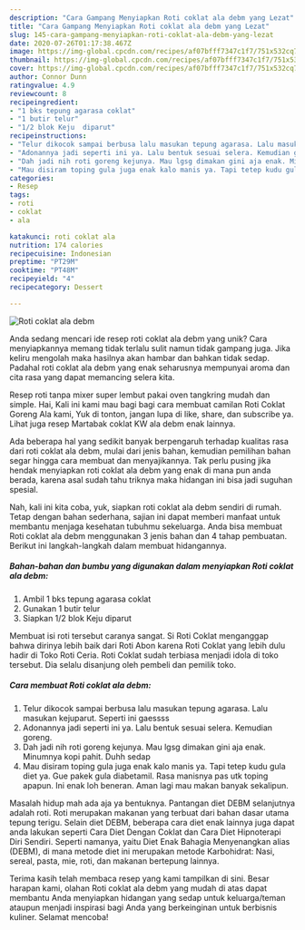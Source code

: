```yaml
---
description: "Cara Gampang Menyiapkan Roti coklat ala debm yang Lezat"
title: "Cara Gampang Menyiapkan Roti coklat ala debm yang Lezat"
slug: 145-cara-gampang-menyiapkan-roti-coklat-ala-debm-yang-lezat
date: 2020-07-26T01:17:38.467Z
image: https://img-global.cpcdn.com/recipes/af07bfff7347c1f7/751x532cq70/roti-coklat-ala-debm-foto-resep-utama.jpg
thumbnail: https://img-global.cpcdn.com/recipes/af07bfff7347c1f7/751x532cq70/roti-coklat-ala-debm-foto-resep-utama.jpg
cover: https://img-global.cpcdn.com/recipes/af07bfff7347c1f7/751x532cq70/roti-coklat-ala-debm-foto-resep-utama.jpg
author: Connor Dunn
ratingvalue: 4.9
reviewcount: 8
recipeingredient:
- "1 bks tepung agarasa coklat"
- "1 butir telur"
- "1/2 blok Keju  diparut"
recipeinstructions:
- "Telur dikocok sampai berbusa lalu masukan tepung agarasa. Lalu masukan kejuparut. Seperti ini gaessss"
- "Adonannya jadi seperti ini ya. Lalu bentuk sesuai selera. Kemudian goreng."
- "Dah jadi nih roti goreng kejunya. Mau lgsg dimakan gini aja enak. Minumnya kopi pahit. Duhh sedap"
- "Mau disiram toping gula juga enak kalo manis ya. Tapi tetep kudu gula diet ya. Gue pakek gula diabetamil. Rasa manisnya pas utk toping apapun. Ini enak loh beneran. Aman lagi mau makan banyak sekalipun."
categories:
- Resep
tags:
- roti
- coklat
- ala

katakunci: roti coklat ala 
nutrition: 174 calories
recipecuisine: Indonesian
preptime: "PT29M"
cooktime: "PT48M"
recipeyield: "4"
recipecategory: Dessert

---
```



![Roti coklat ala debm](https://img-global.cpcdn.com/recipes/af07bfff7347c1f7/751x532cq70/roti-coklat-ala-debm-foto-resep-utama.jpg)

Anda sedang mencari ide resep roti coklat ala debm yang unik? Cara menyiapkannya memang tidak terlalu sulit namun tidak gampang juga. Jika keliru mengolah maka hasilnya akan hambar dan bahkan tidak sedap. Padahal roti coklat ala debm yang enak seharusnya mempunyai aroma dan cita rasa yang dapat memancing selera kita.

Resep roti tanpa mixer super lembut pakai oven tangkring mudah dan simple. Hai, Kali ini kami mau bagi bagi cara membuat camilan Roti Coklat Goreng Ala kami, Yuk di tonton, jangan lupa di like, share, dan subscribe ya. Lihat juga resep Martabak coklat KW ala debm enak lainnya.

Ada beberapa hal yang sedikit banyak berpengaruh terhadap kualitas rasa dari roti coklat ala debm, mulai dari jenis bahan, kemudian pemilihan bahan segar hingga cara membuat dan menyajikannya. Tak perlu pusing jika hendak menyiapkan roti coklat ala debm yang enak di mana pun anda berada, karena asal sudah tahu triknya maka hidangan ini bisa jadi suguhan spesial.


Nah, kali ini kita coba, yuk, siapkan roti coklat ala debm sendiri di rumah. Tetap dengan bahan sederhana, sajian ini dapat memberi manfaat untuk membantu menjaga kesehatan tubuhmu sekeluarga. Anda bisa membuat Roti coklat ala debm menggunakan 3 jenis bahan dan 4 tahap pembuatan. Berikut ini langkah-langkah dalam membuat hidangannya.

<!--inarticleads1-->

##### Bahan-bahan dan bumbu yang digunakan dalam menyiapkan Roti coklat ala debm:

1. Ambil 1 bks tepung agarasa coklat
1. Gunakan 1 butir telur
1. Siapkan 1/2 blok Keju  diparut


Membuat isi roti tersebut caranya sangat. Si Roti Coklat menganggap bahwa dirinya lebih baik dari Roti Abon karena Roti Coklat yang lebih dulu hadir di Toko Roti Ceria. Roti Coklat sudah terbiasa menjadi idola di toko tersebut. Dia selalu disanjung oleh pembeli dan pemilik toko. 

<!--inarticleads2-->

##### Cara membuat Roti coklat ala debm:

1. Telur dikocok sampai berbusa lalu masukan tepung agarasa. Lalu masukan kejuparut. Seperti ini gaessss
1. Adonannya jadi seperti ini ya. Lalu bentuk sesuai selera. Kemudian goreng.
1. Dah jadi nih roti goreng kejunya. Mau lgsg dimakan gini aja enak. Minumnya kopi pahit. Duhh sedap
1. Mau disiram toping gula juga enak kalo manis ya. Tapi tetep kudu gula diet ya. Gue pakek gula diabetamil. Rasa manisnya pas utk toping apapun. Ini enak loh beneran. Aman lagi mau makan banyak sekalipun.


Masalah hidup mah ada aja ya bentuknya. Pantangan diet DEBM selanjutnya adalah roti. Roti merupakan makanan yang terbuat dari bahan dasar utama tepung terigu. Selain diet DEBM, beberapa cara diet enak lainnya juga dapat anda lakukan seperti Cara Diet Dengan Coklat dan Cara Diet Hipnoterapi Diri Sendiri. Seperti namanya, yaitu Diet Enak Bahagia Menyenangkan alias (DEBM), di mana metode diet ini merupakan metode Karbohidrat: Nasi, sereal, pasta, mie, roti, dan makanan bertepung lainnya. 

Terima kasih telah membaca resep yang kami tampilkan di sini. Besar harapan kami, olahan Roti coklat ala debm yang mudah di atas dapat membantu Anda menyiapkan hidangan yang sedap untuk keluarga/teman ataupun menjadi inspirasi bagi Anda yang berkeinginan untuk berbisnis kuliner. Selamat mencoba!
